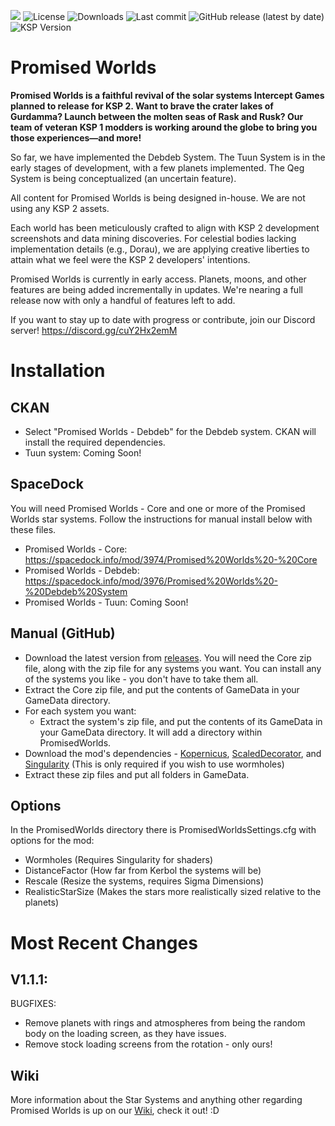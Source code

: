 ![](https://i.imgur.com/74Iovs6.jpeg) 
![License](https://img.shields.io/badge/License-MIT-green.svg)
![Downloads](https://img.shields.io/badge/dynamic/json?url=https%3A%2F%2Fraw.githubusercontent.com%2FKSP-CKAN%2FCKAN-meta%2Frefs%2Fheads%2Fmaster%2Fdownload_counts.json&query=PromisedWorldsCore&label=Downloads)
![Last commit](https://img.shields.io/github/last-commit/PromisedWorlds/PromisedWorlds/main.svg)
![GitHub release (latest by date)](https://img.shields.io/github/v/release/PromisedWorlds/PromisedWorlds)
![KSP Version](https://img.shields.io/badge/KSP-1.12.x-blue.svg)
# Promised Worlds
**Promised Worlds is a faithful revival of the solar systems Intercept Games planned to release for KSP 2. Want to brave the crater lakes of Gurdamma? Launch between the molten seas of Rask and Rusk? Our team of veteran KSP 1 modders is working around the globe to bring you those experiences—and more!**

So far, we have implemented the Debdeb System. The Tuun System is in the early stages of development, with a few planets implemented. The Qeg System is being conceptualized (an uncertain feature).

All content for Promised Worlds is being designed in-house. We are not using any KSP 2 assets. 
 
Each world has been meticulously crafted to align with KSP 2 development screenshots and data mining discoveries. For celestial bodies lacking implementation details (e.g., Dorau), we are applying creative liberties to attain what we feel were the KSP 2 developers' intentions.

Promised Worlds is currently in early access. Planets, moons, and other features are being added incrementally in updates. We're nearing a full release now with only a handful of features left to add. 

If you want to stay up to date with progress or contribute, join our Discord server! https://discord.gg/cuY2Hx2emM

# Installation

## CKAN
- Select "Promised Worlds - Debdeb" for the Debdeb system. CKAN will install the required dependencies.
- Tuun system: Coming Soon!

## SpaceDock 
You will need Promised Worlds - Core and one or more of the Promised Worlds star systems. Follow the instructions for manual install below with these files.
- Promised Worlds - Core: https://spacedock.info/mod/3974/Promised%20Worlds%20-%20Core
- Promised Worlds - Debdeb: https://spacedock.info/mod/3976/Promised%20Worlds%20-%20Debdeb%20System
- Promised Worlds - Tuun: Coming Soon!
  
## Manual (GitHub)
- Download the latest version from [releases](https://github.com/Constructalor/PromisedWorlds/releases). You will need the Core zip file, along with the zip file for any systems you want. You can install any of the systems you like - you don't have to take them all.
- Extract the Core zip file, and put the contents of GameData in your GameData directory.
- For each system you want:
    - Extract the system's zip file, and put the contents of its GameData in your GameData directory. It will add a directory within PromisedWorlds.
- Download the mod's dependencies - [Kopernicus](https://github.com/kopernicus/kopernicus/releases), [ScaledDecorator](https://github.com/Sushutt/ScaledDecorator/releases), and [Singularity](https://forum.kerbalspaceprogram.com/topic/193709-wip18x-112x-singularity-black-hole-shaders/) (This is only required if you wish to use wormholes)
- Extract these zip files and put all folders in GameData.
  
## Options
In the PromisedWorlds directory there is PromisedWorldsSettings.cfg with options for the mod:
- Wormholes (Requires Singularity for shaders)
- DistanceFactor (How far from Kerbol the systems will be)
- Rescale (Resize the systems, requires Sigma Dimensions)
- RealisticStarSize (Makes the stars more realistically sized relative to the planets)

# Most Recent Changes
## V1.1.1:
BUGFIXES:
- Remove planets with rings and atmospheres from being the random body on the loading screen, as they have issues.
- Remove stock loading screens from the rotation - only ours!

## Wiki
More information about the Star Systems and anything other regarding Promised Worlds is up on our [Wiki](https://github.com/PromisedWorlds/PromisedWorlds/wiki), check it out! :D
